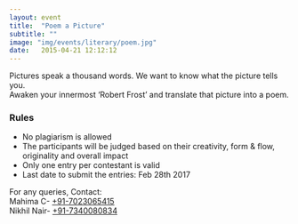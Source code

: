 ```yaml
---
layout: event
title:  "Poem a Picture"
subtitle: ""
image: "img/events/literary/poem.jpg"
date:   2015-04-21 12:12:12
---
```

Pictures speak a thousand words. We want to know what the picture tells you.  
Awaken your innermost ‘Robert Frost’ and translate that picture into a poem.
### Rules
- No plagiarism is allowed
- The participants will be judged based on their creativity, form & flow, originality and overall impact
- Only one entry per contestant is valid
- Last date to submit the entries: Feb 28th 2017

For any queries, Contact:
<br>Mahima C- <a href="tel:+917023065415">+91-7023065415</a>
<br>Nikhil Nair- <a href="tel:+917340080834">+91-7340080834</a>
